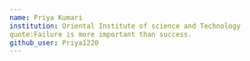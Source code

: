 ```yaml
---
name: Priya Kumari
institution: Oriental Institute of science and Technology 
quote:Failure is more important than success.
github_user: Priya1220
---
```

